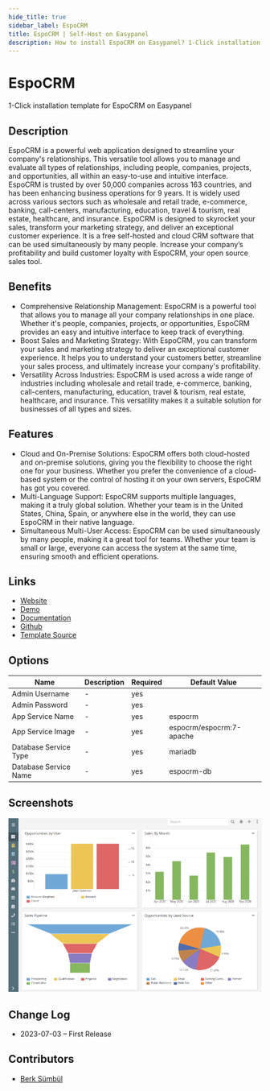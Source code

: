 ```yaml
---
hide_title: true
sidebar_label: EspoCRM
title: EspoCRM | Self-Host on Easypanel
description: How to install EspoCRM on Easypanel? 1-Click installation template for EspoCRM on Easypanel
---
```


<!-- generated -->

# EspoCRM

1-Click installation template for EspoCRM on Easypanel

## Description

EspoCRM is a powerful web application designed to streamline your company&#39;s relationships. This versatile tool allows you to manage and evaluate all types of relationships, including people, companies, projects, and opportunities, all within an easy-to-use and intuitive interface. EspoCRM is trusted by over 50,000 companies across 163 countries, and has been enhancing business operations for 9 years. It is widely used across various sectors such as wholesale and retail trade, e-commerce, banking, call-centers, manufacturing, education, travel &amp; tourism, real estate, healthcare, and insurance. EspoCRM is designed to skyrocket your sales, transform your marketing strategy, and deliver an exceptional customer experience. It is a free self-hosted and cloud CRM software that can be used simultaneously by many people. Increase your company’s profitability and build customer loyalty with EspoCRM, your open source sales tool.

## Benefits

- Comprehensive Relationship Management: EspoCRM is a powerful tool that allows you to manage all your company relationships in one place. Whether it's people, companies, projects, or opportunities, EspoCRM provides an easy and intuitive interface to keep track of everything.
- Boost Sales and Marketing Strategy: With EspoCRM, you can transform your sales and marketing strategy to deliver an exceptional customer experience. It helps you to understand your customers better, streamline your sales process, and ultimately increase your company's profitability.
- Versatility Across Industries: EspoCRM is used across a wide range of industries including wholesale and retail trade, e-commerce, banking, call-centers, manufacturing, education, travel & tourism, real estate, healthcare, and insurance. This versatility makes it a suitable solution for businesses of all types and sizes.

## Features

- Cloud and On-Premise Solutions: EspoCRM offers both cloud-hosted and on-premise solutions, giving you the flexibility to choose the right one for your business. Whether you prefer the convenience of a cloud-based system or the control of hosting it on your own servers, EspoCRM has got you covered.
- Multi-Language Support: EspoCRM supports multiple languages, making it a truly global solution. Whether your team is in the United States, China, Spain, or anywhere else in the world, they can use EspoCRM in their native language.
- Simultaneous Multi-User Access: EspoCRM can be used simultaneously by many people, making it a great tool for teams. Whether your team is small or large, everyone can access the system at the same time, ensuring smooth and efficient operations.

## Links

- [Website](https://espocrm.com)
- [Demo](https://demo.espocrm.com)
- [Documentation](https://docs.espocrm.com)
- [Github](https://github.com/espocrm)
- [Template Source](https://github.com/easypanel-io/templates/tree/main/templates/espocrm)

## Options

Name | Description | Required | Default Value
-|-|-|-
Admin Username | - | yes | 
Admin Password | - | yes | 
App Service Name | - | yes | espocrm
App Service Image | - | yes | espocrm/espocrm:7-apache
Database Service Type | - | yes | mariadb
Database Service Name | - | yes | espocrm-db

## Screenshots

![EspoCRM Screenshot](./assets/screenshot.png)

## Change Log

- 2023-07-03 – First Release

## Contributors

- [Berk Sümbül](https://berksmbl.com)
